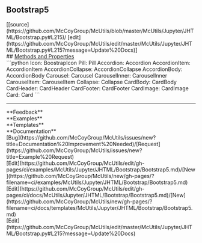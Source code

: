 ## <a id="McUtils.Jupyter.JHTML.Bootstrap.Bootstrap5">Bootstrap5</a> 

<div class="docs-source-link" markdown="1">
[[source](https://github.com/McCoyGroup/McUtils/blob/master/McUtils/Jupyter/JHTML/Bootstrap.py#L215)/
[edit](https://github.com/McCoyGroup/McUtils/edit/master/McUtils/Jupyter/JHTML/Bootstrap.py#L215?message=Update%20Docs)]
</div>









<div class="collapsible-section">
 <div class="collapsible-section collapsible-section-header" markdown="1">
## <a class="collapse-link" data-toggle="collapse" href="#methods" markdown="1"> Methods and Properties</a> <a class="float-right" data-toggle="collapse" href="#methods"><i class="fa fa-chevron-down"></i></a>
 </div>
 <div class="collapsible-section collapsible-section-body collapse show" id="methods" markdown="1">
 ```python
Icon: BoostrapIcon
Pill: Pill
Accordion: Accordion
AccordionItem: AccordionItem
AccordionCollapse: AccordionCollapse
AccordionBody: AccordionBody
Carousel: Carousel
CarouselInner: CarouselInner
CarouselItem: CarouselItem
Collapse: Collapse
CardBody: CardBody
CardHeader: CardHeader
CardFooter: CardFooter
CardImage: CardImage
Card: Card
```

 </div>
</div>












---


<div markdown="1" class="text-secondary">
<div class="container">
  <div class="row">
   <div class="col" markdown="1">
**Feedback**   
</div>
   <div class="col" markdown="1">
**Examples**   
</div>
   <div class="col" markdown="1">
**Templates**   
</div>
   <div class="col" markdown="1">
**Documentation**   
</div>
   <div class="col" markdown="1">
   
</div>
   <div class="col" markdown="1">
   
</div>
   <div class="col" markdown="1">
   
</div>
</div>
  <div class="row">
   <div class="col" markdown="1">
[Bug](https://github.com/McCoyGroup/McUtils/issues/new?title=Documentation%20Improvement%20Needed)/[Request](https://github.com/McCoyGroup/McUtils/issues/new?title=Example%20Request)   
</div>
   <div class="col" markdown="1">
[Edit](https://github.com/McCoyGroup/McUtils/edit/gh-pages/ci/examples/McUtils/Jupyter/JHTML/Bootstrap/Bootstrap5.md)/[New](https://github.com/McCoyGroup/McUtils/new/gh-pages/?filename=ci/examples/McUtils/Jupyter/JHTML/Bootstrap/Bootstrap5.md)   
</div>
   <div class="col" markdown="1">
[Edit](https://github.com/McCoyGroup/McUtils/edit/gh-pages/ci/docs/McUtils/Jupyter/JHTML/Bootstrap/Bootstrap5.md)/[New](https://github.com/McCoyGroup/McUtils/new/gh-pages/?filename=ci/docs/templates/McUtils/Jupyter/JHTML/Bootstrap/Bootstrap5.md)   
</div>
   <div class="col" markdown="1">
[Edit](https://github.com/McCoyGroup/McUtils/edit/master/McUtils/Jupyter/JHTML/Bootstrap.py#L215?message=Update%20Docs)   
</div>
   <div class="col" markdown="1">
   
</div>
   <div class="col" markdown="1">
   
</div>
   <div class="col" markdown="1">
   
</div>
</div>
</div>
</div>
